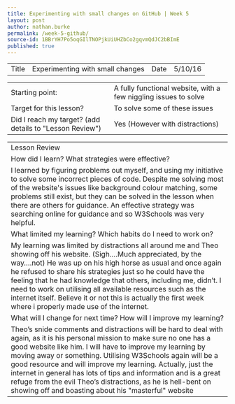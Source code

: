 ```yaml
---
title: Experimenting with small changes on GitHub | Week 5
layout: post
author: nathan.burke
permalink: /week-5-github/
source-id: 1BBrYH7Po5oqGIlTNOPjkUiUHZbCo2gqvmQdJC2bBImE
published: true
---
```

<table>
  <tr>
    <td>Title</td>
    <td>Experimenting with small changes</td>
    <td>Date</td>
    <td>5/10/16</td>
  </tr>
</table>


<table>
  <tr>
    <td>Starting point:</td>
    <td>A fully functional website, with a few niggling issues to solve</td>
  </tr>
  <tr>
    <td>Target for this lesson?</td>
    <td>To solve some of these issues</td>
  </tr>
  <tr>
    <td>Did I reach my target? 
(add details to "Lesson Review")</td>
    <td> Yes (However with distractions)</td>
  </tr>
</table>


<table>
  <tr>
    <td>Lesson Review</td>
  </tr>
  <tr>
    <td>How did I learn? What strategies were effective? </td>
  </tr>
  <tr>
    <td>I learned by figuring problems out myself, and using my initiative to solve some incorrect pieces of code. Despite me solving most of the website's issues like background colour matching, some problems still exist, but they can be solved in the lesson when there are others for guidance. An effective strategy was searching online for guidance and so W3Schools was very helpful.</td>
  </tr>
  <tr>
    <td>What limited my learning? Which habits do I need to work on? </td>
  </tr>
  <tr>
    <td>My learning was limited by distractions all around me and Theo showing off his website. (Sigh….Much appreciated, by the way….not) He was up on his high horse as usual and once again he refused to share his strategies just so he could have the feeling that he had knowledge that others, including me, didn’t. I need to work on utilising all available resources such as the internet itself. Believe it or not this is actually the first week where i properly made use of the internet.</td>
  </tr>
  <tr>
    <td>What will I change for next time? How will I improve my learning?</td>
  </tr>
  <tr>
    <td>Theo’s snide comments and distractions will be hard to deal with again, as it is his personal mission to make sure no one has a good website like him. I will have to improve my learning  by moving away or something. Utilising W3Schools again will be a good resource and will improve my learning. Actually, just the internet in general has lots of tips and information and is a great refuge from the evil Theo’s distractions, as he is hell-bent on showing off and boasting about his "masterful" website</td>
  </tr>
</table>


